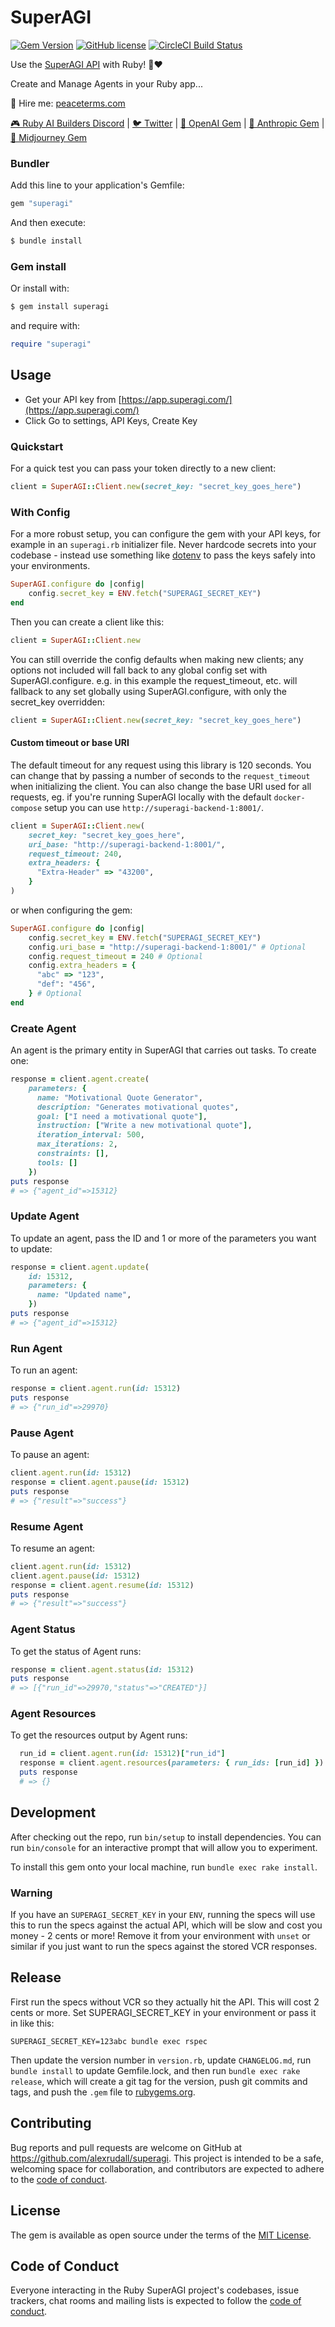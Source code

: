 # SuperAGI

[![Gem Version](https://badge.fury.io/rb/superagi.svg)](https://badge.fury.io/rb/superagi)
[![GitHub license](https://img.shields.io/badge/license-MIT-blue.svg)](https://github.com/alexrudall/superagi/blob/main/LICENSE.txt)
[![CircleCI Build Status](https://circleci.com/gh/alexrudall/superagi.svg?style=shield)](https://circleci.com/gh/alexrudall/superagi)

Use the [SuperAGI API](https://superagi.com/docs/) with Ruby! 🦄❤️

Create and Manage Agents in your Ruby app...

🚢 Hire me: [peaceterms.com](https://railsai.com?utm_source=superagi&utm_medium=readme&utm_id=26072023)

[🎮 Ruby AI Builders Discord](https://discord.gg/k4Uc224xVD) | [🐦 Twitter](https://twitter.com/alexrudall) | [🤖 OpenAI Gem](https://github.com/alexrudall/ruby-openai) | [🧠 Anthropic Gem](https://github.com/alexrudall/anthropic) | [🚂 Midjourney Gem](https://github.com/alexrudall/midjourney)

### Bundler

Add this line to your application's Gemfile:

```ruby
gem "superagi"
```

And then execute:

```bash
$ bundle install
```

### Gem install

Or install with:

```bash
$ gem install superagi
```

and require with:

```ruby
require "superagi"
```

## Usage

- Get your API key from [https://app.superagi.com/](https://app.superagi.com/)
- Click Go to settings, API Keys, Create Key

### Quickstart

For a quick test you can pass your token directly to a new client:

```ruby
client = SuperAGI::Client.new(secret_key: "secret_key_goes_here")
```

### With Config

For a more robust setup, you can configure the gem with your API keys, for example in an `superagi.rb` initializer file. Never hardcode secrets into your codebase - instead use something like [dotenv](https://github.com/motdotla/dotenv) to pass the keys safely into your environments.

```ruby
SuperAGI.configure do |config|
    config.secret_key = ENV.fetch("SUPERAGI_SECRET_KEY")
end
```

Then you can create a client like this:

```ruby
client = SuperAGI::Client.new
```

You can still override the config defaults when making new clients; any options not included will fall back to any global config set with SuperAGI.configure. e.g. in this example the request_timeout, etc. will fallback to any set globally using SuperAGI.configure, with only the secret_key overridden:

```ruby
client = SuperAGI::Client.new(secret_key: "secret_key_goes_here")
```

#### Custom timeout or base URI

The default timeout for any request using this library is 120 seconds. You can change that by passing a number of seconds to the `request_timeout` when initializing the client. You can also change the base URI used for all requests, eg. if you're running SuperAGI locally with the default `docker-compose` setup you can use `http://superagi-backend-1:8001/`.

```ruby
client = SuperAGI::Client.new(
    secret_key: "secret_key_goes_here",
    uri_base: "http://superagi-backend-1:8001/",
    request_timeout: 240,
    extra_headers: {
      "Extra-Header" => "43200",
    }
)
```

or when configuring the gem:

```ruby
SuperAGI.configure do |config|
    config.secret_key = ENV.fetch("SUPERAGI_SECRET_KEY")
    config.uri_base = "http://superagi-backend-1:8001/" # Optional
    config.request_timeout = 240 # Optional
    config.extra_headers = {
      "abc" => "123",
      "def": "456",
    } # Optional
end
```

### Create Agent

An agent is the primary entity in SuperAGI that carries out tasks. To create one:

```ruby
response = client.agent.create(
    parameters: {
      name: "Motivational Quote Generator",
      description: "Generates motivational quotes",
      goal: ["I need a motivational quote"],
      instruction: ["Write a new motivational quote"],
      iteration_interval: 500,
      max_iterations: 2,
      constraints: [],
      tools: []
    })
puts response
# => {"agent_id"=>15312}
```

### Update Agent

To update an agent, pass the ID and 1 or more of the parameters you want to update:

```ruby
response = client.agent.update(
    id: 15312,
    parameters: {
      name: "Updated name",
    })
puts response
# => {"agent_id"=>15312}
```

### Run Agent

To run an agent:

```ruby
response = client.agent.run(id: 15312)
puts response
# => {"run_id"=>29970}
```

### Pause Agent

To pause an agent:

```ruby
client.agent.run(id: 15312)
response = client.agent.pause(id: 15312)
puts response
# => {"result"=>"success"}
```

### Resume Agent

To resume an agent:

```ruby
client.agent.run(id: 15312)
client.agent.pause(id: 15312)
response = client.agent.resume(id: 15312)
puts response
# => {"result"=>"success"}
```

### Agent Status

To get the status of Agent runs:

```ruby
response = client.agent.status(id: 15312)
puts response
# => [{"run_id"=>29970,"status"=>"CREATED"}]
```

### Agent Resources

To get the resources output by Agent runs:

```ruby
  run_id = client.agent.run(id: 15312)["run_id"]
  response = client.agent.resources(parameters: { run_ids: [run_id] })
  puts response
  # => {}
```

## Development

After checking out the repo, run `bin/setup` to install dependencies. You can run `bin/console` for an interactive prompt that will allow you to experiment.

To install this gem onto your local machine, run `bundle exec rake install`.

### Warning

If you have an `SUPERAGI_SECRET_KEY` in your `ENV`, running the specs will use this to run the specs against the actual API, which will be slow and cost you money - 2 cents or more! Remove it from your environment with `unset` or similar if you just want to run the specs against the stored VCR responses.

## Release

First run the specs without VCR so they actually hit the API. This will cost 2 cents or more. Set SUPERAGI_SECRET_KEY in your environment or pass it in like this:

```
SUPERAGI_SECRET_KEY=123abc bundle exec rspec
```

Then update the version number in `version.rb`, update `CHANGELOG.md`, run `bundle install` to update Gemfile.lock, and then run `bundle exec rake release`, which will create a git tag for the version, push git commits and tags, and push the `.gem` file to [rubygems.org](https://rubygems.org).

## Contributing

Bug reports and pull requests are welcome on GitHub at <https://github.com/alexrudall/superagi>. This project is intended to be a safe, welcoming space for collaboration, and contributors are expected to adhere to the [code of conduct](https://github.com/alexrudall/superagi/blob/main/CODE_OF_CONDUCT.md).

## License

The gem is available as open source under the terms of the [MIT License](https://opensource.org/licenses/MIT).

## Code of Conduct

Everyone interacting in the Ruby SuperAGI project's codebases, issue trackers, chat rooms and mailing lists is expected to follow the [code of conduct](https://github.com/alexrudall/superagi/blob/main/CODE_OF_CONDUCT.md).
